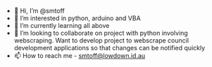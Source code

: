 - 👋 Hi, I’m @smtoff
- 👀 I’m interested in python, arduino and VBA
- 🌱 I’m currently learning all above
- 💞️ I’m looking to collaborate on project with python involving webscraping. Want to develop project to webscrape council development applications so that changes can be notified quickly
- 📫 How to reach me - smtoff@lowdown.id.au

<!---
smtoff/smtoff is a ✨ special ✨ repository because its `README.md` (this file) appears on your GitHub profile.
You can click the Preview link to take a look at your changes.
--->

